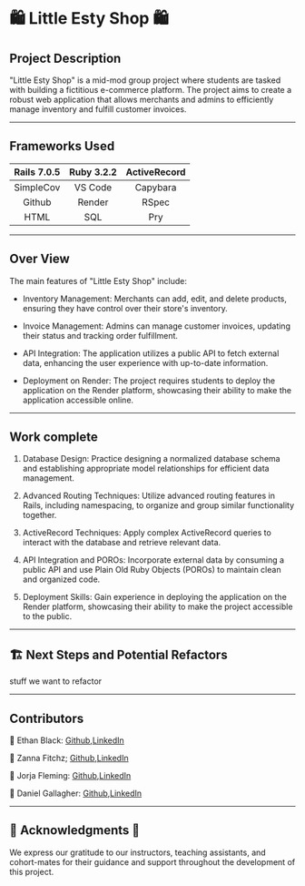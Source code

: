 <!-- - Must include a thorough README to describe the project
   - README should include a basic description of the project, a summary of the work completed, and some ideas for a potential contributor to work on/refactor next. Also include the names and GitHub links of all student contributors on your project.  -->
# 🛍️ **Little Esty Shop** 🛍️

## Project Description

"Little Esty Shop" is a mid-mod group project where students are tasked with building a fictitious e-commerce platform. The project aims to create a robust web application that allows merchants and admins to efficiently manage inventory and fulfill customer invoices.
___

## Frameworks Used
| Rails 7.0.5 | Ruby 3.2.2 | ActiveRecord |
|:-----------:|:----------:|:------------:|
|  SimpleCov  |   VS Code  |   Capybara   |
|    Github   |   Render   |     RSpec    |
|     HTML    |     SQL    |      Pry     |

______________

## Over View
The main features of "Little Esty Shop" include:

- Inventory Management: Merchants can add, edit, and delete products, ensuring they have control over their store's inventory.

- Invoice Management: Admins can manage customer invoices, updating their status and tracking order fulfillment.

- API Integration: The application utilizes a public API to fetch external data, enhancing the user experience with up-to-date information.

- Deployment on Render: The project requires students to deploy the application on the Render platform, showcasing their ability to make the application accessible online.
___
## Work complete

1. Database Design: Practice designing a normalized database schema and establishing appropriate model relationships for efficient data management.

2. Advanced Routing Techniques: Utilize advanced routing features in Rails, including namespacing, to organize and group similar functionality together.

3. ActiveRecord Techniques: Apply complex ActiveRecord queries to interact with the database and retrieve relevant data.

4. API Integration and POROs: Incorporate external data by consuming a public API and use Plain Old Ruby Objects (POROs) to maintain clean and organized code.

5. Deployment Skills: Gain experience in deploying the application on the Render platform, showcasing their ability to make the project accessible to the public.
___
## 🏗️ Next Steps and Potential Refactors

stuff we want to refactor
___

## Contributors

👤 Ethan Black: [Github](https://github.com/ethanrossblack),[LinkedIn](https://www.linkedin.com/in/ethanrossblack/)

👤 Zanna Fitchz; [Github](https://github.com/z-fitch),[LinkedIn](https://www.linkedin.com/in/zanna-fitch-2841a1279/)

👤 Jorja Fleming: [Github](https://github.com/JorjaF),[LinkedIn](https://www.linkedin.com/in/jorja-f-25027a70/)

👤 Daniel Gallagher: [Github](Daniel-Gallagher92),[LinkedIn](https://www.linkedin.com/in/daniel-gallagher-5b29271a1/)

___

## 💐 Acknowledgments 💐
We express our gratitude to our instructors, teaching assistants, and cohort-mates for their guidance and support throughout the development of this project.
